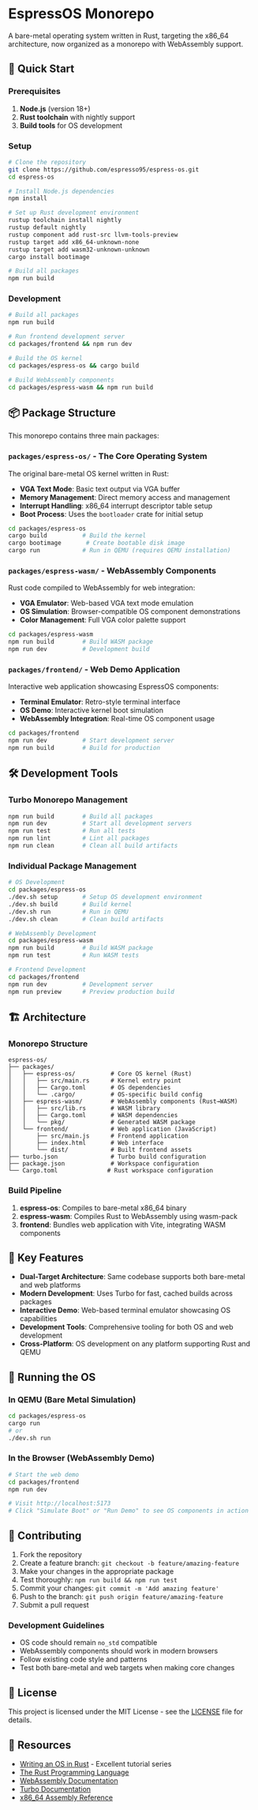 # EspressOS Monorepo

A bare-metal operating system written in Rust, targeting the x86_64 architecture, now organized as a monorepo with WebAssembly support.

## 🚀 Quick Start

### Prerequisites

1. **Node.js** (version 18+)
2. **Rust toolchain** with nightly support
3. **Build tools** for OS development

### Setup

```bash
# Clone the repository
git clone https://github.com/espresso95/espress-os.git
cd espress-os

# Install Node.js dependencies
npm install

# Set up Rust development environment
rustup toolchain install nightly
rustup default nightly
rustup component add rust-src llvm-tools-preview
rustup target add x86_64-unknown-none
rustup target add wasm32-unknown-unknown
cargo install bootimage

# Build all packages
npm run build
```

### Development

```bash
# Build all packages
npm run build

# Run frontend development server
cd packages/frontend && npm run dev

# Build the OS kernel
cd packages/espress-os && cargo build

# Build WebAssembly components
cd packages/espress-wasm && npm run build
```

## 📦 Package Structure

This monorepo contains three main packages:

### `packages/espress-os/` - The Core Operating System
The original bare-metal OS kernel written in Rust:
- **VGA Text Mode**: Basic text output via VGA buffer
- **Memory Management**: Direct memory access and management  
- **Interrupt Handling**: x86_64 interrupt descriptor table setup
- **Boot Process**: Uses the `bootloader` crate for initial setup

```bash
cd packages/espress-os
cargo build          # Build the kernel
cargo bootimage       # Create bootable disk image
cargo run            # Run in QEMU (requires QEMU installation)
```

### `packages/espress-wasm/` - WebAssembly Components
Rust code compiled to WebAssembly for web integration:
- **VGA Emulator**: Web-based VGA text mode emulation
- **OS Simulation**: Browser-compatible OS component demonstrations
- **Color Management**: Full VGA color palette support

```bash
cd packages/espress-wasm
npm run build        # Build WASM package
npm run dev          # Development build
```

### `packages/frontend/` - Web Demo Application
Interactive web application showcasing EspressOS components:
- **Terminal Emulator**: Retro-style terminal interface
- **OS Demo**: Interactive kernel boot simulation
- **WebAssembly Integration**: Real-time OS component usage

```bash
cd packages/frontend
npm run dev          # Start development server
npm run build        # Build for production
```

## 🛠 Development Tools

### Turbo Monorepo Management
```bash
npm run build        # Build all packages
npm run dev          # Start all development servers
npm run test         # Run all tests
npm run lint         # Lint all packages
npm run clean        # Clean all build artifacts
```

### Individual Package Management
```bash
# OS Development
cd packages/espress-os
./dev.sh setup       # Setup OS development environment
./dev.sh build       # Build kernel
./dev.sh run         # Run in QEMU
./dev.sh clean       # Clean build artifacts

# WebAssembly Development  
cd packages/espress-wasm
npm run build        # Build WASM package
npm run test         # Run WASM tests

# Frontend Development
cd packages/frontend
npm run dev          # Development server
npm run preview      # Preview production build
```

## 🏗 Architecture

### Monorepo Structure
```
espress-os/
├── packages/
│   ├── espress-os/          # Core OS kernel (Rust)
│   │   ├── src/main.rs      # Kernel entry point
│   │   ├── Cargo.toml       # OS dependencies
│   │   └── .cargo/          # OS-specific build config
│   ├── espress-wasm/        # WebAssembly components (Rust→WASM)
│   │   ├── src/lib.rs       # WASM library
│   │   ├── Cargo.toml       # WASM dependencies
│   │   └── pkg/             # Generated WASM package
│   └── frontend/            # Web application (JavaScript)
│       ├── src/main.js      # Frontend application
│       ├── index.html       # Web interface
│       └── dist/            # Built frontend assets
├── turbo.json               # Turbo build configuration
├── package.json             # Workspace configuration
└── Cargo.toml              # Rust workspace configuration
```

### Build Pipeline
1. **espress-os**: Compiles to bare-metal x86_64 binary
2. **espress-wasm**: Compiles Rust to WebAssembly using wasm-pack
3. **frontend**: Bundles web application with Vite, integrating WASM components

## 🎯 Key Features

- **Dual-Target Architecture**: Same codebase supports both bare-metal and web platforms
- **Modern Development**: Uses Turbo for fast, cached builds across packages
- **Interactive Demo**: Web-based terminal emulator showcasing OS capabilities
- **Development Tools**: Comprehensive tooling for both OS and web development
- **Cross-Platform**: OS development on any platform supporting Rust and QEMU

## 🚧 Running the OS

### In QEMU (Bare Metal Simulation)
```bash
cd packages/espress-os
cargo run
# or
./dev.sh run
```

### In the Browser (WebAssembly Demo)
```bash
# Start the web demo
cd packages/frontend
npm run dev

# Visit http://localhost:5173
# Click "Simulate Boot" or "Run Demo" to see OS components in action
```

## 🤝 Contributing

1. Fork the repository
2. Create a feature branch: `git checkout -b feature/amazing-feature`
3. Make your changes in the appropriate package
4. Test thoroughly: `npm run build && npm run test`
5. Commit your changes: `git commit -m 'Add amazing feature'`
6. Push to the branch: `git push origin feature/amazing-feature`  
7. Submit a pull request

### Development Guidelines
- OS code should remain `no_std` compatible
- WebAssembly components should work in modern browsers
- Follow existing code style and patterns
- Test both bare-metal and web targets when making core changes

## 📄 License

This project is licensed under the MIT License - see the [LICENSE](LICENSE) file for details.

## 🔗 Resources

- [Writing an OS in Rust](https://os.phil-opp.com/) - Excellent tutorial series
- [The Rust Programming Language](https://doc.rust-lang.org/book/)
- [WebAssembly Documentation](https://webassembly.org/)
- [Turbo Documentation](https://turbo.build/repo/docs)
- [x86_64 Assembly Reference](https://www.intel.com/content/www/us/en/developer/articles/technical/intel-sdm.html)